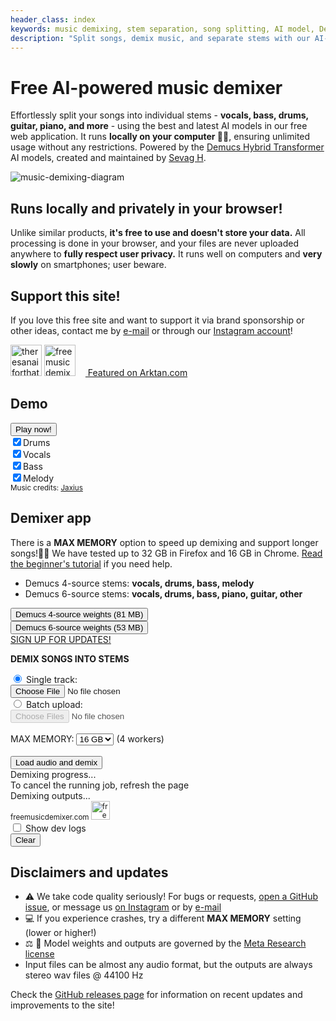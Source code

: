 ```yaml
---
header_class: index
keywords: music demixing, stem separation, song splitting, AI model, Demucs, Transformer, free music demixer, private, unlimited use, in-browser tool
description: "Split songs, demix music, and separate stems with our AI-based tool: free, private, and unlimited use directly in your browser."
---
```

<script src="WavFileEncoder.js" type="module"></script>
<script src="main.js" type="module"></script>
<script src="https://cdn.jsdelivr.net/npm/fflate@0.8.0/umd/index.js"></script>

# Free AI-powered music demixer

Effortlessly split your songs into individual stems - **vocals, bass, drums, guitar, piano, and more** - using the best and latest AI models in our free web application. It runs **locally on your computer 🫵🏽**, ensuring unlimited usage without any restrictions. Powered by the [Demucs Hybrid Transformer](https://github.com/facebookresearch/demucs) AI models, created and maintained by [Sevag H](https://github.com/sevagh).
<div class="image-container">
<img class="responsive-img" src="/assets/images/music-demix.webp" alt="music-demixing-diagram"/>
</div>

## Runs locally and privately in your browser!

Unlike similar products, **it's free to use and doesn't store your data.** All processing is done in your browser, and your files are never uploaded anywhere to **fully respect user privacy.** It runs well on computers and **very slowly** on smartphones; user beware.

## Support this site!

If you love this free site and want to support it via brand sponsorship or other ideas, contact me by [e-mail](mailto:contact@freemusicdemixer.com) or through our [Instagram account](https://www.instagram.com/freemusicdemixer/)!

<a href="https://theresanaiforthat.com/ai/free-music-demixer/?ref=featured&v=691965" target="_blank"><img height="50" src="https://media.theresanaiforthat.com/featured3.png" alt="theresanaiforthat-promo"></a> <a href="https://www.instagram.com/freemusicdemixer/" target="_blank"><img src="/assets/images/ig_banner.webp" height="50" alt="freemusicdemixer-instagram"/></a> <a href="https://arktan.com" target="_blank" class="styled-link"> <img src="/assets/images/arktan_logo.webp" height="12px"/> Featured on Arktan.com</a>

## Demo

<div class="demo-container" id="demo-app">
    <div class="content-container">
        <button id="playButton">Play now!</button>
        <br>
        <label><input type="checkbox" id="button-drums" checked>Drums</label>
        <br>
        <label><input type="checkbox" id="button-vocals" checked>Vocals</label>
        <br>
        <label><input type="checkbox" id="button-bass" checked>Bass</label>
        <br>
        <label><input type="checkbox" id="button-melody" checked>Melody</label>
    </div>
    <div class="bottom-right">
        <small>Music credits: <a href="https://www.jaxiusmusic.com/file-share/4a94f6cf-a844-4d72-b849-328829fe158f">Jaxius</a></small>
    </div>
</div>

## Demixer app

There is a **MAX MEMORY** option to speed up demixing and support longer songs!🚀🔥 We have tested up to 32 GB in Firefox and 16 GB in Chrome. [Read the beginner's tutorial](./getting-started/2023/09/23/Beginners-guide-to-free-stems.html) if you need help.

* Demucs 4-source stems: **vocals, drums, bass, melody**
* Demucs 6-source stems: **vocals, drums, bass, piano, guitar, other**

<div class="mdx-container" id="mdx-unified-app">
    <div class="overlay" id="overlay-single">
        <div class="loader"></div>
        <button id="load-weights-2">Demucs 4-source weights (81 MB)</button>
        <br>
        <button id="load-weights-3">Demucs 6-source weights (53 MB)</button>
        <br>
        <a href="https://docs.google.com/forms/d/e/1FAIpQLSek_QU_BGd7CL2BLVOLDs7JmTZzcLKJiK5k4ysxoCEMjEGrtA/viewform?usp=sf_link" target="_blank" id="sign-up" class="button-sign-up">
          <span class="sign-up-text">SIGN UP FOR UPDATES!</span>
        </a>
    </div>
    <div class="centered-text">
        <p><b>DEMIX SONGS INTO STEMS</b></p>
    </div>
    <div class="upload-section">
        <div class="radio-container">
            <input type="radio" id="single-mode" name="upload-mode" value="single" checked>
            <label for="single-mode" id="label-single">Single track:</label>
        </div>
        <input type="file" id="audio-upload" aria-label="File:">
        <br>
        <div class="radio-container">
            <input type="radio" id="batch-mode" name="upload-mode" value="batch">
            <label for="batch-mode" id="label-batch">Batch upload:</label>
        </div>
        <input type="file" id="batch-upload" webkitdirectory directory multiple aria-label="Folder:" disabled>
    </div>
    <br>
    <div class="memory-selection">
        <label for="memory-select">MAX MEMORY:</label>
        <select id="memory-select">
            <option value="4">4 GB</option>
            <option value="8">8 GB</option>
            <option value="16" selected>16 GB</option>
            <option value="32">32 GB</option>
        </select>
        <span id="worker-count"> (4 workers)</span>
    </div>
    <br>
    <button id="load-and-demix" class="button">Load audio and demix</button>
    <br>
    <div class="progress-container">
        <div class="progress-text" id="inference-progress-text">Demixing progress...</div>
        <div class="progress-bar">
            <div class="progress-bar-inner" id="inference-progress-bar" style="width: 0%"></div>
        </div>
    </div>
To cancel the running job, refresh the page
<br>
    <div class="output-container">
        <div class="output-text" id="output-progress-text">Demixing outputs...</div>
        <div class="output-link-container" id="output-links">
        </div>
    </div>
    <div class="bottom-right">
<small>freemusicdemixer.com
 <img src="/assets/images/logo.webp" alt="freemusicdemixer-logo" height="30px" style="background-color:white;"/></small>
    </div>
</div>

<div id="checkbox">
    <label><input type="checkbox" id="toggleDevLogs"> Show dev logs</label>
    <div id="devLogs" class="hidden">
        <button id="log-clear">Clear</button>
        <div id="terminalContainer">
            <div id="jsTerminal" class="terminal"></div>
            <div id="wasmTerminal" class="terminal"></div>
        </div>
    </div>
</div>
<p/>

## Disclaimers and updates

* ⚠️ We take code quality seriously! For bugs or requests, [open a GitHub issue](https://github.com/sevagh/free-music-demixer/issues), or message us [on Instagram](https://www.instagram.com/freemusicdemixer) or by [e-mail](mailto:contact@freemusicdemixer.com)
* 💻 If you experience crashes, try a different **MAX MEMORY** setting (lower or higher!)
* ⚖️ 📄 Model weights and outputs are governed by the <a href="https://github.com/facebookresearch/demucs/issues/327#issuecomment-1134828611">Meta Research license</a>
* Input files can be almost any audio format, but the outputs are always stereo wav files @ 44100 Hz

Check the [GitHub releases page](https://github.com/sevagh/free-music-demixer/releases) for information on recent updates and improvements to the site!
